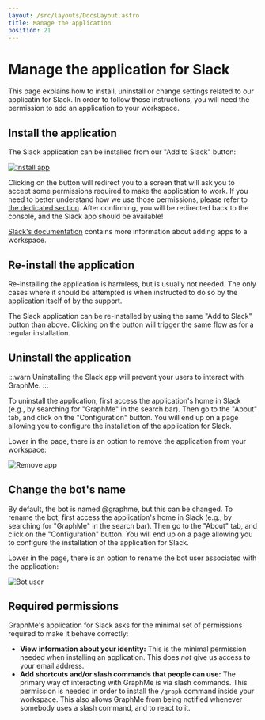 ```yaml
---
layout: /src/layouts/DocsLayout.astro
title: Manage the application
position: 21
---
```


# Manage the application for Slack

This page explains how to install, uninstall or change settings related to our applicatin for Slack.
In order to follow those instructions, you will need the permission to add an application to your workspace.

## Install the application

The Slack application can be installed from our "Add to Slack" button:

[![Install app](/images/btn-add-to-slack-small.png)](https://console.graphme.app/slack/install)

Clicking on the button will redirect you to a screen that will ask you to accept some permissions required to make the application to work.
If you need to better understand how we use those permissions, please refer to [the dedicated section](#permissions).
After confirming, you will be redirected back to the console, and the Slack app should be available!

[Slack's documentation](https://slack.com/help/articles/202035138-Add-apps-to-your-Slack-workspace) contains more information about adding apps to a workspace.

## Re-install the application

Re-installing the application is harmless, but is usually not needed.
The only cases where it should be attempted is when instructed to do so by the application itself of by the support.

The Slack application can be re-installed by using the same "Add to Slack" button than above.
Clicking on the button will trigger the same flow as for a regular installation.

## Uninstall the application

:::warn
Uninstalling the Slack app will prevent your users to interact with GraphMe.
:::

To uninstall the application, first access the application's home in Slack (e.g., by searching for "GraphMe" in the search bar).
Then go to the "About" tab, and click on the "Configuration" button.
You will end up on a page allowing you to configure the installation of the application for Slack.

Lower in the page, there is an option to remove the application from your workspace:

![Remove app](/images/remove-app.png)

## Change the bot's name

By default, the bot is named @graphme, but this can be changed.
To rename the bot, first access the application's home in Slack (e.g., by searching for "GraphMe" in the search bar).
Then go to the "About" tab, and click on the "Configuration" button.
You will end up on a page allowing you to configure the installation of the application for Slack.

Lower in the page, there is an option to rename the bot user associated with the application:

![Bot user](/images/bot-user.png)

## Required permissions

GraphMe's application for Slack asks for the minimal set of permissions required to make it behave correctly:

* **View information about your identity:**
  This is the minimal permission needed when installing an application.
  This does *not* give us access to your email address.
* **Add shortcuts and/or slash commands that people can use:**
  The primary way of interacting with GraphMe is via slash commands.
  This permission is needed in order to install the `/graph` command inside your workspace.
  This also allows GraphMe from being notified whenever somebody uses a slash command, and to react to it.